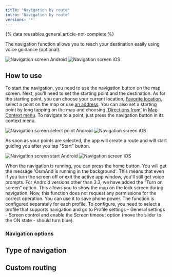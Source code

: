 ```yaml
---
title: "Navigation by route"
intro: "Navigation by route"
versions: '*'
---
```

{% data reusables.general.article-not-complete %}

The navigation function allows you to reach your destination easily using voice guidance (optional).

![Navigation screen Android](/assets/images/navigation/route/navigation_android.png) ![Navigation screen iOS](/assets/images/navigation/route/navigation_ios.png)

## How to use

To start the navigation, you need to use the navigation button on the map screen. Next, you'll need to set the starting point and the destination. As for the starting point, you can choose your current location, [Favorite location](/osmand/map/point-layers-on-map#favorites), select a point on the map or use [an address](/osmand/search). You can also set a starting point by long tapping on the map and choosing ['Directions from'](/osmand/map/map-context-menu#directions-to--from) in [Map Context menu](/osmand/map/map-context-menu). To navigate to a point, just press the navigation button in its context menu.

![Navigation screen select point Android](/assets/images/navigation/route/navigation_points_android.png) ![Navigation screen iOS](/assets/images/navigation/route/navigation_points_ios.png)




 As soon as your points are selected, the app will create a route and will start guiding you after you tap "Start" button.

![Navigation screen start Android](/assets/images/navigation/route/navigation_start_android.png) ![Navigation screen iOS](/assets/images/navigation/route/navigation_start_ios.png)



When the navigation is running, you can press the home button. You will get the message 'OsmAnd is running in the background'. This means that even if you turn the screen off or exit the active app window, you'll still get voice prompts. For Android versions other than 3.3, we have added the “Turn on screen” option. This allows you to show the map on the lock screen during navigation. Now, this function does not request any permissions for the correct operation. You can use it to save phone power. The function is configured separately for each profile. To configure, you need to select a profile that supports navigation and go to Profile settings - General settings - Screen control and enable the Screen timeout option (move the slider to the ON state - should turn blue).

### Navigation options

## Type of navigation

## Custom routing


